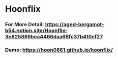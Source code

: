 # Hoonflix

### For More Detail: https://aged-bergamot-b54.notion.site/Hoonflix-3e825889bea4466daa68fc37b410cf27

### Demo: https://hoon0661.github.io/hoonflix/
